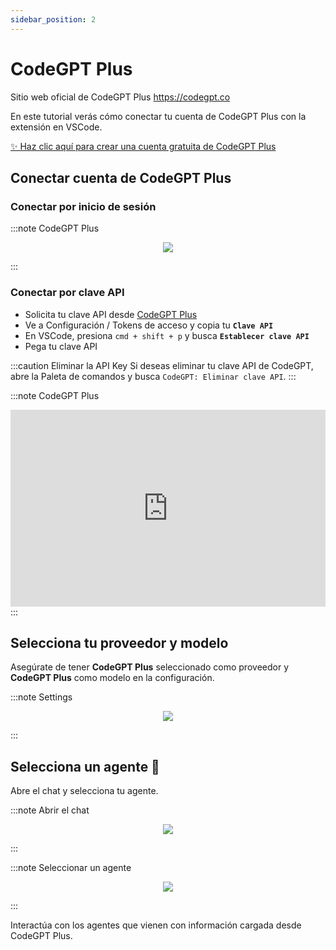 ```yaml
---
sidebar_position: 2
---
```


# CodeGPT Plus
Sitio web oficial de CodeGPT Plus https://codegpt.co

En este tutorial verás cómo conectar tu cuenta de CodeGPT Plus con la extensión en VSCode.

[✨ Haz clic aquí para crear una cuenta gratuita de CodeGPT Plus](https://account.codegpt.co/auth/register)

## Conectar cuenta de CodeGPT Plus

### Conectar por inicio de sesión

:::note CodeGPT Plus 
<p align="center">
    <img src="https://github.com/davila7/code-gpt-docs/assets/6216945/a52e225b-ee54-442d-9fed-1df917d6be6f" />
</p>
:::

### Conectar por clave API

- Solicita tu clave API desde [CodeGPT Plus](https://account.codegpt.co/auth/register)
- Ve a Configuración / Tokens de acceso y copia tu **`Clave API`**
- En VSCode, presiona ```cmd + shift + p``` y busca **`Establecer clave API`**
- Pega tu clave API

:::caution Eliminar la API Key
Si deseas eliminar tu clave API de CodeGPT, abre la Paleta de comandos y busca `CodeGPT: Eliminar clave API`.
:::

:::note CodeGPT Plus
<iframe width="100%" height="315" src="https://www.youtube.com/embed/UX9LncRh0h8?si=WhWQFld30fGUoYOF" title="YouTube video player" frameborder="0" allow="accelerometer; autoplay; clipboard-write; encrypted-media; gyroscope; picture-in-picture; web-share" allowfullscreen></iframe>
:::

## Selecciona tu proveedor y modelo

Asegúrate de tener **CodeGPT Plus** seleccionado como proveedor y **CodeGPT Plus** como modelo en la configuración.

:::note Settings
<p align="center">
    <img src="https://github-production-user-asset-6210df.s3.amazonaws.com/6216945/274446065-993eca0d-30e3-4642-8e08-c5e51381f0e6.png" />
</p>
:::

## Selecciona un agente 🤖

Abre el chat y selecciona tu agente.

:::note Abrir el chat <p align="center">
    <img src="https://github.com/davila7/code-gpt-docs/assets/6216945/0c64590b-503d-4cfe-9b68-0dad0f52cfa8" />
</p>
:::

:::note Seleccionar un agente 
<p align="center">
    <img src="https://github-production-user-asset-6210df.s3.amazonaws.com/6216945/274446169-16c2182e-ce76-41c5-8ca4-59e1069dee60.png" />
</p>
:::

Interactúa con los agentes que vienen con información cargada desde CodeGPT Plus.
